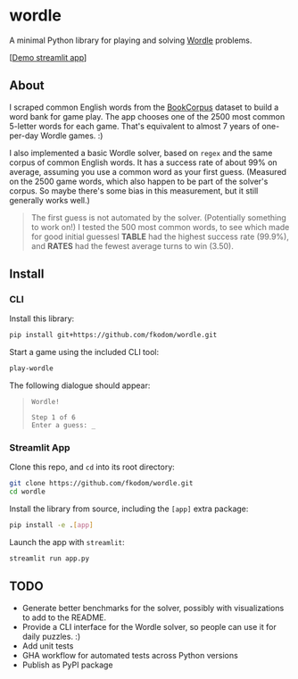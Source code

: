 # wordle
A minimal Python library for playing and solving [Wordle](https://www.powerlanguage.co.uk/wordle/) problems.

[[Demo streamlit app](https://share.streamlit.io/fkodom/wordle/main/app.py)]


## About

I scraped common English words from the [BookCorpus](https://huggingface.co/datasets/bookcorpus) dataset to build a word bank for game play. The app chooses one of the 2500 most common 5-letter words for each game. That's equivalent to almost 7 years of one-per-day Wordle games. :)

I also implemented a basic Wordle solver, based on `regex` and the same corpus of common English words. It has a success rate of about 99% on average, assuming you use a common word as your first guess. (Measured on the 2500 game words, which also happen to be part of the solver's corpus. So maybe there's some bias in this measurement, but it still generally works well.)

> The first guess is not automated by the solver. (Potentially something to work on!) I tested the 500 most common words, to see which made for good initial guessesl **TABLE** had the highest success rate (99.9%), and **RATES** had the fewest average turns to win (3.50).


## Install

### CLI

Install this library:
```bash
pip install git+https://github.com/fkodom/wordle.git
```

Start a game using the included CLI tool:
```bash
play-wordle
```

The following dialogue should appear:
> ```
> Wordle!
> 
> Step 1 of 6
> Enter a guess: _
> ```


### Streamlit App

Clone this repo, and `cd` into its root directory:
```bash
git clone https://github.com/fkodom/wordle.git
cd wordle
```

Install the library from source, including the `[app]` extra package:
```bash
pip install -e .[app]
```

Launch the app with `streamlit`:
```bash
streamlit run app.py
```


## TODO

* Generate better benchmarks for the solver, possibly with visualizations to add to the README.
* Provide a CLI interface for the Wordle solver, so people can use it for daily puzzles. :)
* Add unit tests
* GHA workflow for automated tests across Python versions
* Publish as PyPI package
